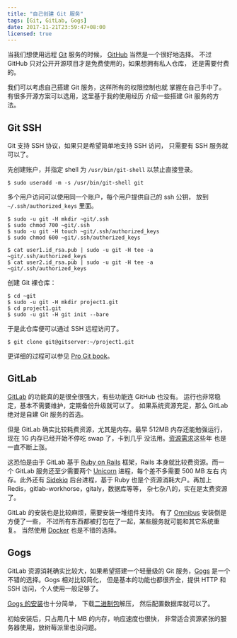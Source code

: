 ```yaml
---
title: "自己创建 Git 服务"
tags: [Git, GitLab, Gogs]
date: 2017-11-21T23:59:47+08:00
licensed: true
---
```


当我们想使用远程 [Git](https://git-scm.com/) 服务的时候，
[GitHub](https://github.com/) 当然是一个很好地选择。
不过 GitHub 只对公开开源项目才是免费使用的，如果想拥有私人仓库，
还是需要付费的。

我们可以考虑自己搭建 Git 服务，这样所有的权限控制也就
掌握在自己手中了。有很多开源方案可以选用，这里基于我的使用经历
介绍一些搭建 Git 服务的方法。


## Git SSH

Git 支持 SSH 协议，如果只是希望简单地支持 SSH 访问，
只需要有 SSH 服务就可以了。

先创建账户，并指定 shell 为 `/usr/bin/git-shell` 以禁止直接登录。

```shell
$ sudo useradd -m -s /usr/bin/git-shell git
```

多个用户访问可以使用同一个账户，每个用户提供自己的 ssh 公钥，
放到 `~/.ssh/authorized_keys` 里面。

```shell
$ sudo -u git -H mkdir ~git/.ssh
$ sudo chmod 700 ~git/.ssh
$ sudo -u git -H touch ~git/.ssh/authorized_keys
$ sudo chmod 600 ~git/.ssh/authorized_keys

$ cat user1.id_rsa.pub | sudo -u git -H tee -a ~git/.ssh/authorized_keys
$ cat user2.id_rsa.pub | sudo -u git -H tee -a ~git/.ssh/authorized_keys
```

创建 Git 裸仓库：

```shell
$ cd ~git
$ sudo -u git -H mkdir project1.git
$ cd project1.git
$ sudo -u git -H git init --bare
```

于是此仓库便可以通过 SSH 远程访问了。

```shell
$ git clone git@gitserver:~/project1.git
```

更详细的过程可以参见
[Pro Git book](https://git-scm.com/book/en/v2/Git-on-the-Server-Setting-Up-the-Server)。


## GitLab

[GitLab](https://gitlab.com/)
的功能真的是很全很强大，有些功能连 GitHub 也没有。
运行也非常稳定，基本不需要维护，定期备份升级就可以了。
如果系统资源充足，那么 GitLab 绝对是自建 Git 服务的首选。

但是 GitLab 确实比较耗费资源，尤其是内存。最早 512MB 内存还能勉强运行，
现在 1G 内存已经开始不停吃 swap 了，卡到几乎
没法用。[资源需求](https://docs.gitlab.com/ce/install/requirements.html)这些年
也是一直不断上涨。

这恐怕是由于 GitLab 基于 [Ruby on Rails](https://rubyonrails.org/)
框架，Rails 本身就比较费资源。而一个 GitLab 服务还至少需要两个
[Unicorn](https://yhbt.net/unicorn/) 进程，每个差不多需要 500 MB 左右
内存。此外还有 [Sidekiq](https://sidekiq.org/) 后台进程，基于 Ruby
也是个资源消耗大户。再加上 Redis，gitlab-workhorse，gitaly，数据库等等，
杂七杂八的，实在是太费资源了。

GitLab 的安装也是比较麻烦，需要安装一堆组件支持。
有了 [Omnibus](https://docs.gitlab.com/omnibus/) 安装倒是方便了一些，
不过所有东西都被打包在了一起，某些服务就可能和其它系统重复。
当然使用 [Docker](https://docs.gitlab.com/omnibus/docker/)
也是不错的选择。


## Gogs

GitLab 资源消耗确实比较大，如果希望搭建一个轻量级的
Git 服务，[Gogs](https://gogs.io/) 是一个不错的选择。Gogs 相对比较简化，
但是基本的功能也都很齐全，提供 HTTP 和 SSH 访问，个人使用一般足够了。

[Gogs 的安装](https://gogs.io/docs/installation)也十分简单，
下载[二进制包](https://gogs.io/docs/installation/install_from_binary)解压，
然后配置数据库就可以了。

初始安装后，只占用几十 MB 的内存，响应速度也很快，
非常适合资源紧张的服务器使用，放树莓派里也没问题。
